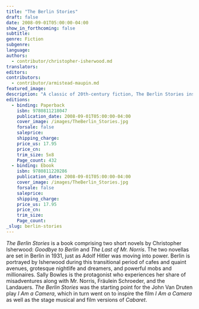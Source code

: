 ```yaml
---
title: "The Berlin Stories"
draft: false
date: 2008-09-01T05:00:00-04:00
show_in_forthcoming: false
subtitle:
genre: Fiction
subgenre:
language:
authors:
  - contributor/christopher-isherwood.md
translators:
editors:
contributors:
  - contributor/armistead-maupin.md
featured_image:
description: "A classic of 20th-century fiction, The Berlin Stories inspired the Broadway musical and Oscar-winning film Cabaret. "
editions:
  - binding: Paperback
    isbn: 9780811218047
    publication_date: 2008-09-01T05:00:00-04:00
    cover_image: /images/TheBerlin_Stories.jpg
    forsale: false
    saleprice:
    shipping_charge:
    price_us: 17.95
    price_cn:
    trim_size: 5x8
    Page_count: 432
  - binding: Ebook
    isbn: 9780811220286
    publication_date: 2008-09-01T05:00:00-04:00
    cover_image: /images/TheBerlin_Stories.jpg
    forsale: false
    saleprice:
    shipping_charge:
    price_us: 17.95
    price_cn:
    trim_size:
    Page_count:
_slug: berlin-stories
---
```


_The Berlin Stories_ is a book comprising two short novels by Christopher Isherwood: _Goodbye to Berlin_ and _The Last of Mr. Norris_. The two novellas are set in Berlin in 1931, just as Adolf Hitler was moving into power. Berlin is portrayed by Isherwood during this transitional period of cafes and quaint avenues, grotesque nightlife and dreamers, and powerful mobs and millionaires. Sally Bowles is the protagonist who experiences her share of misadventures along with Mr. Norris, Fräulein Schroeder, and the Landauers. _The Berlin Stories_ was the starting point for the John Van Druten play _I Am a Camera_, which in turn went on to inspire the film _I Am a Camera_ as well as the stage musical and film versions of _Cabaret_.

